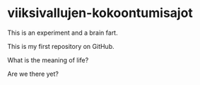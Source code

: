 # viiksivallujen-kokoontumisajot
This is an experiment and a brain fart.

This is my first repository on GitHub.

What is the meaning of life?

Are we there yet?
